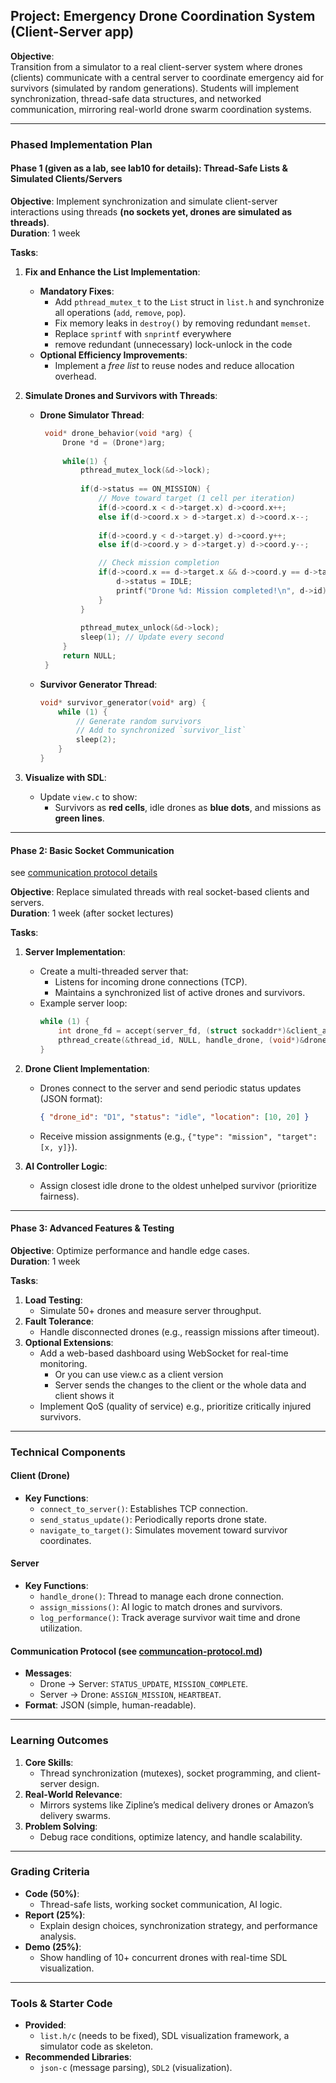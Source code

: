 ## **Project: Emergency Drone Coordination System (Client-Server app)**  

**Objective**:  
Transition from a simulator to a real client-server system where drones (clients) communicate with a central server to coordinate emergency aid for survivors (simulated by random generations). Students will implement synchronization, thread-safe data structures, and networked communication, mirroring real-world drone swarm coordination systems.

---

### **Phased Implementation Plan**  
#### **Phase 1 (given as a lab, see lab10 for details): Thread-Safe Lists & Simulated Clients/Servers**  
**Objective**: Implement synchronization and simulate client-server interactions using threads **(no sockets yet, drones are simulated as threads)**.  
**Duration**: 1 week  

**Tasks**:  
1. **Fix and Enhance the List Implementation**:  
   - **Mandatory Fixes**:  
     - Add `pthread_mutex_t` to the `List` struct in `list.h` and synchronize all operations (`add`, `remove`, `pop`).  
     - Fix memory leaks in `destroy()` by removing redundant `memset`.  
     - Replace `sprintf` with `snprintf` everywhere
     - remove redundant (unnecessary) lock-unlock in the code 
   - **Optional Efficiency Improvements**:  
     - Implement a *free list* to reuse nodes and reduce allocation overhead.  

2. **Simulate Drones and Survivors with Threads**:  
   - **Drone Simulator Thread**:  
     ```c  
      void* drone_behavior(void *arg) {
          Drone *d = (Drone*)arg;
          
          while(1) {
              pthread_mutex_lock(&d->lock);
              
              if(d->status == ON_MISSION) {
                  // Move toward target (1 cell per iteration)
                  if(d->coord.x < d->target.x) d->coord.x++;
                  else if(d->coord.x > d->target.x) d->coord.x--;
                  
                  if(d->coord.y < d->target.y) d->coord.y++;
                  else if(d->coord.y > d->target.y) d->coord.y--;

                  // Check mission completion
                  if(d->coord.x == d->target.x && d->coord.y == d->target.y) {
                      d->status = IDLE;
                      printf("Drone %d: Mission completed!\n", d->id);
                  }
              }
              
              pthread_mutex_unlock(&d->lock);
              sleep(1); // Update every second
          }
          return NULL;
      } 
     ```  
   - **Survivor Generator Thread**:  
     ```c  
     void* survivor_generator(void* arg) {  
         while (1) {  
             // Generate random survivors  
             // Add to synchronized `survivor_list`  
             sleep(2);  
         }  
     }  
     ```  

3. **Visualize with SDL**:  
   - Update `view.c` to show:  
     - Survivors as **red cells**, idle drones as **blue dots**, and missions as **green lines**.  

---

#### **Phase 2: Basic Socket Communication**  
see [communication protocol details](communication-protocol.md)

**Objective**: Replace simulated threads with real socket-based clients and servers.  
**Duration**: 1 week (after socket lectures)  

**Tasks**:  
1. **Server Implementation**:  
   - Create a multi-threaded server that:  
     - Listens for incoming drone connections (TCP).  
     - Maintains a synchronized list of active drones and survivors.  
   - Example server loop:  
     ```c  
     while (1) {  
         int drone_fd = accept(server_fd, (struct sockaddr*)&client_addr, &addr_len);  
         pthread_create(&thread_id, NULL, handle_drone, (void*)&drone_fd);  
     }  
     ```  

2. **Drone Client Implementation**:  
   - Drones connect to the server and send periodic status updates (JSON format):  
     ```json  
     { "drone_id": "D1", "status": "idle", "location": [10, 20] }  
     ```  
   - Receive mission assignments (e.g., `{"type": "mission", "target": [x, y]}`).  

3. **AI Controller Logic**:  
   - Assign closest idle drone to the oldest unhelped survivor (prioritize fairness).  

---

#### **Phase 3: Advanced Features & Testing**  
**Objective**: Optimize performance and handle edge cases.  
**Duration**: 1 week  

**Tasks**:  
1. **Load Testing**:  
   - Simulate 50+ drones and measure server throughput.  
2. **Fault Tolerance**:  
   - Handle disconnected drones (e.g., reassign missions after timeout).  
3. **Optional Extensions**:  
   - Add a web-based dashboard using WebSocket for real-time monitoring.
     - Or you can use view.c as a client version
     - Server sends the changes to the client or the whole data and client shows it
   - Implement QoS (quality of service) e.g., prioritize critically injured survivors.  

---

### **Technical Components**  
#### **Client (Drone)**  
- **Key Functions**:  
  - `connect_to_server()`: Establishes TCP connection.  
  - `send_status_update()`: Periodically reports drone state.  
  - `navigate_to_target()`: Simulates movement toward survivor coordinates.  

#### **Server**  
- **Key Functions**:  
  - `handle_drone()`: Thread to manage each drone connection.  
  - `assign_missions()`: AI logic to match drones and survivors.  
  - `log_performance()`: Track average survivor wait time and drone utilization.  

#### **Communication Protocol (see [communcation-protocol.md](communication-protocol.md))**  
- **Messages**:  
  - Drone → Server: `STATUS_UPDATE`, `MISSION_COMPLETE`.  
  - Server → Drone: `ASSIGN_MISSION`, `HEARTBEAT`.  
- **Format**: JSON (simple, human-readable).  

---

### **Learning Outcomes**  
1. **Core Skills**:  
   - Thread synchronization (mutexes), socket programming, and client-server design.  
2. **Real-World Relevance**:  
   - Mirrors systems like Zipline’s medical delivery drones or Amazon’s delivery swarms.  
3. **Problem Solving**:  
   - Debug race conditions, optimize latency, and handle scalability.  

---

### **Grading Criteria**  
- **Code (50%)**:  
  - Thread-safe lists, working socket communication, AI logic.  
- **Report (25%)**:  
  - Explain design choices, synchronization strategy, and performance analysis.  
- **Demo (25%)**:  
  - Show handling of 10+ concurrent drones with real-time SDL visualization.  

---

### **Tools & Starter Code**  
- **Provided**:  
  -  `list.h/c` (needs to be fixed), SDL visualization framework, a simulator code as skeleton.  
- **Recommended Libraries**:  
  - `json-c` (message parsing), `SDL2` (visualization).  


